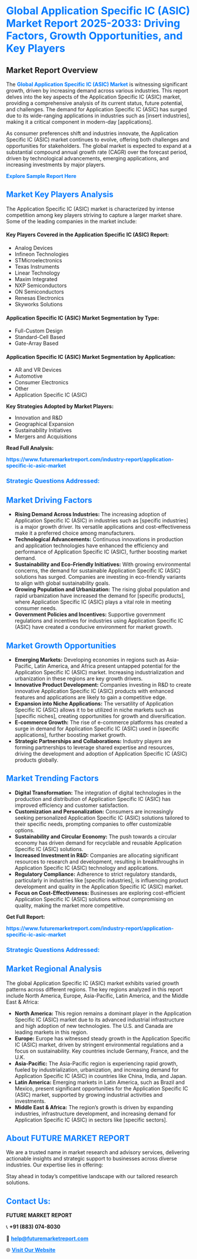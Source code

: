 <h1 style="color: #007BFF;">Global Application Specific IC (ASIC) Market Report 2025-2033: Driving Factors, Growth Opportunities, and Key Players</h1>

<section id="overview">
<h2>Market Report Overview</h2>
<p>The <a href="https://www.futuremarketreport.com/industry-report/application-specific-ic-asic-market" style="color: #007BFF; text-decoration: none;"><strong>Global Application Specific IC (ASIC) Market</strong></a> is witnessing significant growth, driven by increasing demand across various industries. This report delves into the key aspects of the Application Specific IC (ASIC) market, providing a comprehensive analysis of its current status, future potential, and challenges. The demand for Application Specific IC (ASIC) has surged due to its wide-ranging applications in industries such as [insert industries], making it a critical component in modern-day [applications].</p>
<p>As consumer preferences shift and industries innovate, the Application Specific IC (ASIC) market continues to evolve, offering both challenges and opportunities for stakeholders. The global market is expected to expand at a substantial compound annual growth rate (CAGR) over the forecast period, driven by technological advancements, emerging applications, and increasing investments by major players.</p>
</section>

<section id="overview">
<p><a href="https://www.futuremarketreport.com/request-sample/reportId=116632" style="color: #007BFF; text-decoration: none;"><strong>Explore Sample Report Here</strong></a></p>
</section>

<section id="key-players">
<h2 style="color: #007BFF;">Market Key Players Analysis</h2>
<p>The Application Specific IC (ASIC) market is characterized by intense competition among key players striving to capture a larger market share. Some of the leading companies in the market include:</p>
<h4>Key Players Covered in the Application Specific IC (ASIC) Report:</h4>
<ul><li>Analog Devices</li><li>Infineon Technologies</li><li>STMicroelectronics</li><li>Texas Instruments</li><li>Linear Technology</li><li>Maxim Integrated</li><li>NXP Semiconductors</li><li>ON Semiconductors</li><li>Renesas Electronics</li><li>Skyworks Solutions</li></ul>
<h4>Application Specific IC (ASIC) Market Segmentation by Type:</h4>
<ul><li>Full-Custom Design</li><li>Standard-Cell Based</li><li>Gate-Array Based</li></ul>

<h4>Application Specific IC (ASIC) Market Segmentation by Application:</h4>
<ul><li>AR and VR Devices</li><li>Automotive</li><li>Consumer Electronics</li><li>Other</li><li>Application Specific IC (ASIC)</li></ul>
<p><strong>Key Strategies Adopted by Market Players:</strong></p>
<ul>
<li>Innovation and R&D</li>
<li>Geographical Expansion</li>
<li>Sustainability Initiatives</li>
<li>Mergers and Acquisitions</li>
</ul>
</section>

<section>
<p><strong>Read Full Analysis: </strong></p><a href="https://www.futuremarketreport.com/industry-report/application-specific-ic-asic-market" style="color: #007BFF; text-decoration: none;"><strong>https://www.futuremarketreport.com/industry-report/application-specific-ic-asic-market</strong></a>
<h3 style="color: #007BFF;">Strategic Questions Addressed:</h3>
</section>

<section id="driving-factors">
<h2 style="color: #007BFF;">Market Driving Factors</h2>
<ul>
<li><strong>Rising Demand Across Industries:</strong> The increasing adoption of Application Specific IC (ASIC) in industries such as [specific industries] is a major growth driver. Its versatile applications and cost-effectiveness make it a preferred choice among manufacturers.</li>
<li><strong>Technological Advancements:</strong> Continuous innovations in production and application technologies have enhanced the efficiency and performance of Application Specific IC (ASIC), further boosting market demand.</li>
<li><strong>Sustainability and Eco-Friendly Initiatives:</strong> With growing environmental concerns, the demand for sustainable Application Specific IC (ASIC) solutions has surged. Companies are investing in eco-friendly variants to align with global sustainability goals.</li>
<li><strong>Growing Population and Urbanization:</strong> The rising global population and rapid urbanization have increased the demand for [specific products], where Application Specific IC (ASIC) plays a vital role in meeting consumer needs.</li>
<li><strong>Government Policies and Incentives:</strong> Supportive government regulations and incentives for industries using Application Specific IC (ASIC) have created a conducive environment for market growth.</li>
</ul>
</section>

<section id="growth-opportunities">
<h2 style="color: #007BFF;">Market Growth Opportunities</h2>
<ul>
<li><strong>Emerging Markets:</strong> Developing economies in regions such as Asia-Pacific, Latin America, and Africa present untapped potential for the Application Specific IC (ASIC) market. Increasing industrialization and urbanization in these regions are key growth drivers.</li>
<li><strong>Innovative Product Development:</strong> Companies investing in R&D to create innovative Application Specific IC (ASIC) products with enhanced features and applications are likely to gain a competitive edge.</li>
<li><strong>Expansion into Niche Applications:</strong> The versatility of Application Specific IC (ASIC) allows it to be utilized in niche markets such as [specific niches], creating opportunities for growth and diversification.</li>
<li><strong>E-commerce Growth:</strong> The rise of e-commerce platforms has created a surge in demand for Application Specific IC (ASIC) used in [specific applications], further boosting market growth.</li>
<li><strong>Strategic Partnerships and Collaborations:</strong> Industry players are forming partnerships to leverage shared expertise and resources, driving the development and adoption of Application Specific IC (ASIC) products globally.</li>
</ul>
</section>

<section id="trending-factors">
<h2 style="color: #007BFF;">Market Trending Factors</h2>
<ul>
<li><strong>Digital Transformation:</strong> The integration of digital technologies in the production and distribution of Application Specific IC (ASIC) has improved efficiency and customer satisfaction.</li>
<li><strong>Customization and Personalization:</strong> Consumers are increasingly seeking personalized Application Specific IC (ASIC) solutions tailored to their specific needs, prompting companies to offer customizable options.</li>
<li><strong>Sustainability and Circular Economy:</strong> The push towards a circular economy has driven demand for recyclable and reusable Application Specific IC (ASIC) solutions.</li>
<li><strong>Increased Investment in R&D:</strong> Companies are allocating significant resources to research and development, resulting in breakthroughs in Application Specific IC (ASIC) technology and applications.</li>
<li><strong>Regulatory Compliance:</strong> Adherence to strict regulatory standards, particularly in industries like [specific industries], is influencing product development and quality in the Application Specific IC (ASIC) market.</li>
<li><strong>Focus on Cost-Effectiveness:</strong> Businesses are exploring cost-efficient Application Specific IC (ASIC) solutions without compromising on quality, making the market more competitive.</li>
</ul>
</section>

<section>
<p><strong>Get Full Report: </strong></p><a href="https://www.futuremarketreport.com/industry-report/application-specific-ic-asic-market" style="color: #007BFF; text-decoration: none;"><strong>https://www.futuremarketreport.com/industry-report/application-specific-ic-asic-market</strong></a>
<h3 style="color: #007BFF;">Strategic Questions Addressed:</h3>
</section>


<section id="regional-analysis">
<h2 style="color: #007BFF;">Market Regional Analysis</h2>
<p>The global Application Specific IC (ASIC) market exhibits varied growth patterns across different regions. The key regions analyzed in this report include North America, Europe, Asia-Pacific, Latin America, and the Middle East & Africa:</p>
<ul>
<li><strong>North America:</strong> This region remains a dominant player in the Application Specific IC (ASIC) market due to its advanced industrial infrastructure and high adoption of new technologies. The U.S. and Canada are leading markets in this region.</li>
<li><strong>Europe:</strong> Europe has witnessed steady growth in the Application Specific IC (ASIC) market, driven by stringent environmental regulations and a focus on sustainability. Key countries include Germany, France, and the U.K.</li>
<li><strong>Asia-Pacific:</strong> The Asia-Pacific region is experiencing rapid growth, fueled by industrialization, urbanization, and increasing demand for Application Specific IC (ASIC) in countries like China, India, and Japan.</li>
<li><strong>Latin America:</strong> Emerging markets in Latin America, such as Brazil and Mexico, present significant opportunities for the Application Specific IC (ASIC) market, supported by growing industrial activities and investments.</li>
<li><strong>Middle East & Africa:</strong> The region’s growth is driven by expanding industries, infrastructure development, and increasing demand for Application Specific IC (ASIC) in sectors like [specific sectors].</li>
</ul>
</section>

<footer>
<h2 style="color: #007BFF;">About FUTURE MARKET REPORT</h2>
<p>We are a trusted name in market research and advisory services, delivering actionable insights and strategic support to businesses across diverse industries. Our expertise lies in offering:</p>

<p>Stay ahead in today’s competitive landscape with our tailored research solutions.</p>

<h2 style="color: #007BFF;">Contact Us:</h2>
<p><strong>FUTURE MARKET REPORT</strong></p>
<p>📞 <strong>+91 (883) 074-8030</strong></p>
<p>📧 <strong><a href="mailto:help@futuremarketreport.com" style="color: #007BFF;">help@futuremarketreport.com</a></strong></p>
<p>🌐 <strong><a href="https://www.futuremarketreport.com/" style="color: #007BFF;">Visit Our Website</a></strong></p>
</footer>